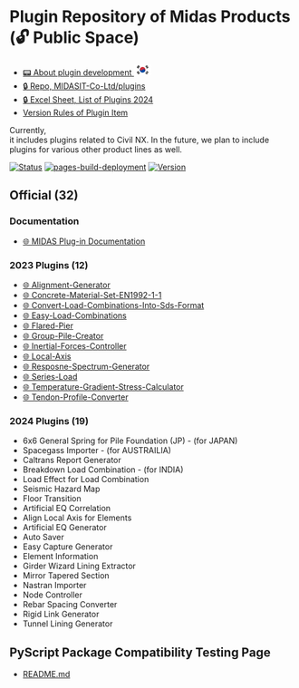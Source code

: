 # Plugin Repository of Midas Products (🔓 Public Space)

- [📟 About plugin development ![SOUTH KOREA](/assets/flag-kr.svg)](/README.plugin-kr.md)
- [🔒 Repo, MIDASIT-Co-Ltd/plugins](https://github.com/MIDASIT-Co-Ltd/plugins)
- [🔒 Excel Sheet, List of Plugins 2024](https://midasinfra-my.sharepoint.com/:x:/g/personal/kh1012_midasit_com/Ed9FhcqA7AFBnLYfn7LX1k0B_Gm43YXmQEQZrP5nsEvIZA?e=PbccWH)
- [Version Rules of Plugin Item](https://midasitdev.atlassian.net/l/cp/Tm6dAmBA)

Currently,  
it includes plugins related to Civil NX. In the future, we plan to include plugins for various other product lines as well.

[![Status](https://img.shields.io/badge/status-active-brightgreen)](https://github.com/midasit-dev/plugins)
[![pages-build-deployment](https://github.com/midasit-dev/plugintest/actions/workflows/pages/pages-build-deployment/badge.svg?branch=main)](https://github.com/midasit-dev/plugintest/actions/workflows/pages/pages-build-deployment)
[![Version](https://img.shields.io/badge/version-1.0.0-blue)](https://github.com/midasit-dev/plugins)

## Official (32)

### Documentation

- [🌐 MIDAS Plug-in Documentation](https://support.midasuser.com/hc/en-us/articles/35639730101529-Plug-in-Online-Manual)

### 2023 Plugins (12)

- [🌐 Alignment-Generator](https://midasit-dev.github.io/plugins/alignment-generator)
- [🌐 Concrete-Material-Set-EN1992-1-1](https://midasit-dev.github.io/plugins/concrete-material-set-en1992-1-1)
- [🌐 Convert-Load-Combinations-Into-Sds-Format](https://midasit-dev.github.io/plugins/convert-load-combinations-into-sds-format)
- [🌐 Easy-Load-Combinations](https://midasit-dev.github.io/plugins/easy-load-combinations)
- [🌐 Flared-Pier](https://midasit-dev.github.io/plugins/flared-pier)
- [🌐 Group-Pile-Creator](https://midasit-dev.github.io/plugins/group-pile-creator)
- [🌐 Inertial-Forces-Controller](https://midasit-dev.github.io/plugins/inertial-forces-controller)
- [🌐 Local-Axis](https://midasit-dev.github.io/plugins/local-axis)
- [🌐 Resposne-Spectrum-Generator](https://midasit-dev.github.io/plugins/resposne-spectrum-generator)
- [🌐 Series-Load](https://midasit-dev.github.io/plugins/series-load)
- [🌐 Temperature-Gradient-Stress-Calculator](https://midasit-dev.github.io/plugins/temperature-gradient-stress-calculator)
- [🌐 Tendon-Profile-Converter](https://midasit-dev.github.io/plugins/tendon-profile-converter)

### 2024 Plugins (19)

- 6x6 General Spring for Pile Foundation (JP) - (for JAPAN)
- Spacegass Importer - (for AUSTRAILIA)
- Caltrans Report Generator
- Breakdown Load Combination - (for INDIA)
- Load Effect for Load Combination
- Seismic Hazard Map
- Floor Transition
- Artificial EQ Correlation
- Align Local Axis for Elements
- Artificial EQ Generator
- Auto Saver
- Easy Capture Generator
- Element Information
- Girder Wizard Lining Extractor
- Mirror Tapered Section
- Nastran Importer
- Node Controller
- Rebar Spacing Converter
- Rigid Link Generator
- Tunnel Lining Generator

## PyScript Package Compatibility Testing Page

- [README.md](https://github.com/midasit-dev/plugins/tree/main/test/pyscript-available-packages-check)
